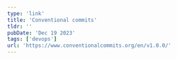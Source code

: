 ```yaml
---
type: 'link'
title: 'Conventional commits'
tldr: ''
pubDate: 'Dec 19 2023'
tags: ['devops']
url: 'https://www.conventionalcommits.org/en/v1.0.0/'
---
```

